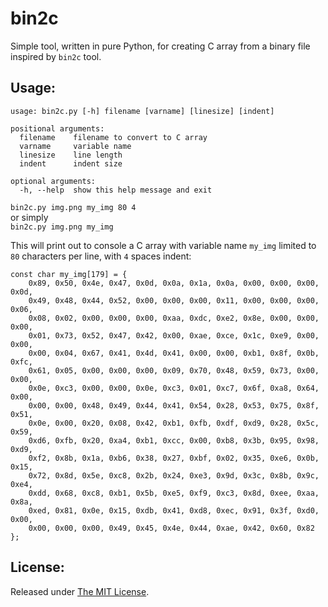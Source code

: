 # bin2c
Simple tool, written in pure Python, for creating C array from a binary file inspired by `bin2c` tool.

## Usage:
```
usage: bin2c.py [-h] filename [varname] [linesize] [indent]

positional arguments:
  filename    filename to convert to C array
  varname     variable name
  linesize    line length
  indent      indent size

optional arguments:
  -h, --help  show this help message and exit
```

`bin2c.py img.png my_img 80 4`  
or simply  
`bin2c.py img.png my_img`

This will print out to console a C array with variable name `my_img` limited to `80` characters per line, with `4` spaces indent:

```
const char my_img[179] = {
    0x89, 0x50, 0x4e, 0x47, 0x0d, 0x0a, 0x1a, 0x0a, 0x00, 0x00, 0x00, 0x0d,
    0x49, 0x48, 0x44, 0x52, 0x00, 0x00, 0x00, 0x11, 0x00, 0x00, 0x00, 0x06,
    0x08, 0x02, 0x00, 0x00, 0x00, 0xaa, 0xdc, 0xe2, 0x8e, 0x00, 0x00, 0x00,
    0x01, 0x73, 0x52, 0x47, 0x42, 0x00, 0xae, 0xce, 0x1c, 0xe9, 0x00, 0x00,
    0x00, 0x04, 0x67, 0x41, 0x4d, 0x41, 0x00, 0x00, 0xb1, 0x8f, 0x0b, 0xfc,
    0x61, 0x05, 0x00, 0x00, 0x00, 0x09, 0x70, 0x48, 0x59, 0x73, 0x00, 0x00,
    0x0e, 0xc3, 0x00, 0x00, 0x0e, 0xc3, 0x01, 0xc7, 0x6f, 0xa8, 0x64, 0x00,
    0x00, 0x00, 0x48, 0x49, 0x44, 0x41, 0x54, 0x28, 0x53, 0x75, 0x8f, 0x51,
    0x0e, 0x00, 0x20, 0x08, 0x42, 0xb1, 0xfb, 0xdf, 0xd9, 0x28, 0x5c, 0x59,
    0xd6, 0xfb, 0x20, 0xa4, 0xb1, 0xcc, 0x00, 0xb8, 0x3b, 0x95, 0x98, 0xd9,
    0xf2, 0x8b, 0x1a, 0xb6, 0x38, 0x27, 0xbf, 0x02, 0x35, 0xe6, 0x0b, 0x15,
    0x72, 0x8d, 0x5e, 0xc8, 0x2b, 0x24, 0xe3, 0x9d, 0x3c, 0x8b, 0x9c, 0xe4,
    0xdd, 0x68, 0xc8, 0xb1, 0x5b, 0xe5, 0xf9, 0xc3, 0x8d, 0xee, 0xaa, 0x8a,
    0xed, 0x81, 0x0e, 0x15, 0xdb, 0x41, 0xd8, 0xec, 0x91, 0x3f, 0xd0, 0x00,
    0x00, 0x00, 0x00, 0x49, 0x45, 0x4e, 0x44, 0xae, 0x42, 0x60, 0x82
};

```


## License:
Released under [The MIT License](https://github.com/delimitry/bin2c/blob/master/LICENSE).
